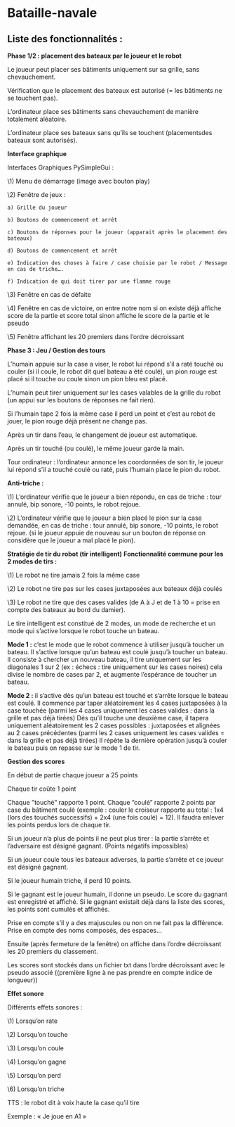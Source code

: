 # Bataille-navale


## Liste des fonctionnalités :


**Phase 1/2 : placement des bateaux par le joueur et le robot**

Le joueur peut placer ses bâtiments uniquement sur sa grille, sans chevauchement.

Vérification que le placement des bateaux est autorisé (= les bâtiments ne se touchent pas).

L’ordinateur place ses bâtiments sans chevauchement de manière totalement aléatoire.

L’ordinateur place ses bateaux sans qu’ils se touchent (placementsdes bateaux sont autorisés).


**Interface graphique**

Interfaces Graphiques PySimpleGui :

\1) Menu de démarrage (image avec bouton play)

\2) Fenêtre de jeux :

    a) Grille du joueur

    b) Boutons de commencement et arrêt

    c) Boutons de réponses pour le joueur (apparait après le placement des bateaux)

    d) Boutons de commencement et arrêt

    e) Indication des choses à faire / case choisie par le robot / Message en cas de triche….

    f) Indication de qui doit tirer par une flamme rouge

\3) Fenêtre en cas de défaite

\4) Fenêtre en cas de victoire, on entre notre nom si on existe déjà affiche score de la partie et score total sinon affiche le score de la partie et le pseudo

\5) Fenêtre affichant les 20 premiers dans l’ordre décroissant


**Phase 3 : Jeu / Gestion des tours**

L’humain appuie sur la case a viser, le robot lui répond s’il a raté touché ou couler (si il coule, le robot dit quel bateau a été coulé), un pion rouge est placé si il touche ou coule sinon un pion bleu est placé.

L’humain peut tirer uniquement sur les cases valables de la grille du robot (un appui sur les boutons de réponses ne fait rien).

Si l’humain tape 2 fois la même case il perd un point et c’est au robot de jouer, le pion rouge déjà présent ne change pas.

Après un tir dans l’eau, le changement de joueur est automatique.

Après un tir touché (ou coulé), le même joueur garde la main.

Tour ordinateur : l’ordinateur annonce les coordonnées de son tir, le joueur lui répond s’il a touché coulé ou raté, puis l’humain place le pion du robot.


**Anti-triche :**

\1) L’ordinateur vérifie que le joueur a bien répondu, en cas de triche : tour annulé, bip sonore, -10 points, le robot rejoue.

\2) L’ordinateur vérifie que le joueur a bien placé le pion sur la case demandée, en cas de triche : tour annulé, bip sonore, -10 points, le robot rejoue. (si le joueur appuie de nouveau sur un bouton de réponse on considère que le joueur a mal placé le pion).

**Stratégie de tir du robot (tir intelligent)**
**Fonctionnalité commune pour les 2 modes de tirs :**

\1) Le robot ne tire jamais 2 fois la même case

\2) Le robot ne tire pas sur les cases juxtaposées aux bateaux déjà coulés

\3) Le robot ne tire que des cases valides (de A à J et de 1 à 10 = prise en compte des bateaux au bord du damier).

Le tire intelligent est constitué de 2 modes, un mode de recherche et un mode qui s’active lorsque le robot touche un bateau.

**Mode 1 :** c’est le mode que le robot commence à utiliser jusqu’à toucher un bateau. Il s’active lorsque qu’un bateau est coulé jusqu’à toucher un bateau. Il consiste à chercher un nouveau bateau, il tire uniquement sur les diagonales 1 sur 2 (ex : échecs : tire uniquement sur les cases noires) cela divise le nombre de cases par 2, et augmente l’espérance de toucher un bateau.

**Mode 2 :** il s’active dès qu’un bateau est touché et s’arrête lorsque le bateau est coulé. Il commence par taper aléatoirement les 4 cases juxtaposées à la case touchée (parmi les 4 cases uniquement les cases valides : dans la grille et pas déjà tirées) Dès qu’il touche une deuxième case, il tapera uniquement aléatoirement les 2 cases possibles : juxtaposées et alignées au 2 cases précédentes (parmi les 2 cases uniquement les cases valides = dans la grille et pas déjà tirées) Il répète la dernière opération jusqu’à couler le bateau puis on repasse sur le mode 1 de tir.

**Gestion des scores**

En début de partie chaque joueur a 25 points

Chaque tir coûte 1 point

Chaque ”touché” rapporte 1 point. Chaque ”coulé” rapporte 2 points par case du bâtiment coulé (exemple : couler le croiseur rapporte au total : 1x4 (lors des touchés successifs) + 2x4 (une fois coulé) = 12). Il faudra enlever les points perdus lors de chaque tir.

Si un joueur n’a plus de points il ne peut plus tirer : la partie s’arrête et l’adversaire est désigné gagnant. (Points négatifs impossibles)

Si un joueur coule tous les bateaux adverses, la partie s’arrête et ce joueur est désigné gagnant.

Si le joueur humain triche, il perd 10 points.

Si le gagnant est le joueur humain, il donne un pseudo. Le score du  gagnant est enregistré et affiché. Si le gagnant existait déjà dans la liste des scores, les points sont cumulés et affichés.

Prise en compte s’il y a des majuscules ou non on ne fait pas la différence. Prise en compte des noms composés, des espaces…

Ensuite (après fermeture de la fenêtre) on affiche dans l’ordre décroissant les 20 premiers du classement.

Les scores sont stockés dans un fichier txt dans l’ordre décroissant  avec le pseudo associé ((première ligne à ne pas prendre en compte indice de longueur))


**Effet sonore**

Différents effets sonores :

\1) Lorsqu’on rate

\2) Lorsqu’on touche

\3) Lorsqu’on coule

\4) Lorsqu’on gagne

\5) Lorsqu’on perd

\6) Lorsqu’on triche

TTS : le robot dit à voix haute la case qu’il tire

Exemple : « Je joue en A1 »
